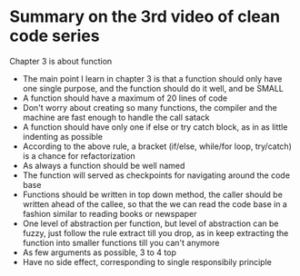 # Summary on the 3rd video of clean code series

Chapter 3 is about function

  - The main point I learn in chapter 3 is that a function should only have one single purpose, and the function should do it well, and be SMALL
  - A function should have a maximum of 20 lines of code
  - Don't worry about creating so many functions, the compiler and the machine are fast enough to handle the call satack
  - A function should have only one if else or try catch block, as in as little indenting as possible
  - According to the above rule, a bracket (if/else, while/for loop, try/catch) is a chance for refactorization
  - As always a function should be well named
  - The function will served as checkpoints for navigating around the code base
  - Functions should be written in top down method, the caller should be written ahead of the callee, so that the we can read the code base
  in a fashion similar to reading books or newspaper
  - One level of abstraction per function, but level of abstraction can be fuzzy, just follow the rule extract till you drop, as in keep extracting
  the function into smaller functions till you can't anymore
  - As few arguments as possible, 3 to 4 top
  - Have no side effect, corresponding to single responsibily principle
